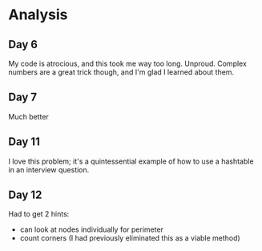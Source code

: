 # Analysis

## Day 6

My code is atrocious, and this took me way too long. Unproud.
Complex numbers are a great trick though, and I'm glad I learned about them.

## Day 7

Much better

## Day 11

I love this problem; it's a quintessential example of how to use a hashtable in
an interview question.

## Day 12

Had to get 2 hints:

- can look at nodes individually for perimeter
- count corners (I had previously eliminated this as a viable method)
